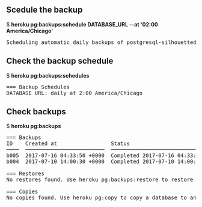 <h2>Scedule the backup</h2>

$ <b>heroku pg:backups:schedule DATABASE_URL --at '02:00 America/Chicago'</b>

<pre>
Scheduling automatic daily backups of postgresql-silhouetted-69904 at 02:00 America/Chicago... done
</pre>

<h2>Check the backup schedule</h2>

$ <b>heroku pg:backups:schedules</b>

<pre>
=== Backup Schedules
DATABASE_URL: daily at 2:00 America/Chicago
</pre>

<h2>Check backups</h2>

$ <b>heroku pg:backups</b>

<pre>
=== Backups
ID    Created at                 Status                               Size     Database
────  ─────────────────────────  ───────────────────────────────────  ───────  ────────
b005  2017-07-16 04:33:50 +0000  Completed 2017-07-16 04:33:52 +0000  12.77kB  DATABASE
b004  2017-07-10 14:00:30 +0000  Completed 2017-07-10 14:00:33 +0000  12.31kB  DATABASE

=== Restores
No restores found. Use heroku pg:backups:restore to restore a backup

=== Copies
No copies found. Use heroku pg:copy to copy a database to another
</pre>
